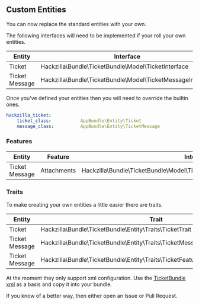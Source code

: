 ## Custom Entities

You can now replace the standard entities with your own.

The following interfaces will need to be implemented if your roll your own entities.

| Entity          | Interface                                                   |
| --------------- | ----------------------------------------------------------- |
| Ticket          | Hackzilla\Bundle\TicketBundle\Model\TicketInterface         |
| Ticket Message  | Hackzilla\Bundle\TicketBundle\Model\TicketMessageInterface  |

Once you've defined your entities then you will need to override the builtin ones.

```yaml
hackzilla_ticket:
    ticket_class:           AppBundle\Entity\Ticket
    message_class:          AppBundle\Entity\TicketMessage
```


### Features

| Entity          | Feature          | Interface                                                                      |
| --------------- | ---------------- | ------------------------------------------------------------------------------ |
| Ticket Message  | Attachments      | Hackzilla\Bundle\TicketBundle\Model\TicketFeatures\MessageAttachmentInterface  |


### Traits

To make creating your own entities a little easier there are traits.

| Entity          | Trait                                                                             |
| --------------- | --------------------------------------------------------------------------------- |
| Ticket          | Hackzilla\Bundle\TicketBundle\Entity\Traits\TicketTrait                           |
| Ticket Message  | Hackzilla\Bundle\TicketBundle\Entity\Traits\TicketMessageTrait                    |
| Ticket Message  | Hackzilla\Bundle\TicketBundle\Entity\Traits\TicketFeature\MessageAttachmentTrait  |

At the moment they only support xml configuration.  Use the [TicketBundle xml](Resources/config/doctrine/model) as a basis and copy it into your bundle.

If you know of a better way, then either open an Issue or Pull Request.
